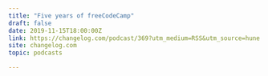 ```yaml
---
title: "Five years of freeCodeCamp"
draft: false
date: 2019-11-15T18:00:00Z
link: https://changelog.com/podcast/369?utm_medium=RSS&utm_source=hune
site: changelog.com
topic: podcasts  

---
```

